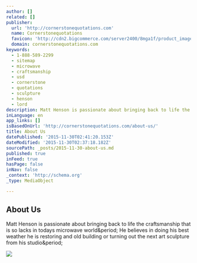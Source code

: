 ```yaml
---
author: []
related: []
publisher:
  url: 'http://cornerstonequotations.com'
  name: Cornerstonequotations
  favicon: 'http://cdn2.bigcommerce.com/server2400/8mga1f/product_images/favicon.ico'
  domain: cornerstonequotations.com
keywords:
  - 1-888-589-2299
  - sitemap
  - microwave
  - craftsmanship
  - usd
  - cornerstone
  - quotations
  - sculpture
  - henson
  - lord
description: Matt Henson is passionate about bringing back to life the craftsmanship that is so lacks in todays microwave world. He believes in doing his best weather he is restoring and old building or turning out the next art sculpture from his studio.
inLanguage: en
app_links: []
isBasedOnUrl: 'http://cornerstonequotations.com/about-us/'
title: About Us
datePublished: '2015-11-30T02:41:20.153Z'
dateModified: '2015-11-30T02:37:18.182Z'
sourcePath: _posts/2015-11-30-about-us.md
published: true
inFeed: true
hasPage: false
inNav: false
_context: 'http://schema.org'
_type: MediaObject

---
```

<article style=""><h1>About Us</h1><p>Matt Henson is passionate about bringing back to life the craftsmanship that is so lacks in todays microwave world&amp;period; He believes in doing his best weather he is restoring and old building or turning out the next art sculpture from his studio&amp;period;</p><img src="http://cdn2.bigcommerce.com/server2400/8mga1f/product_images/cornerstone_quotations_thumb.png" /></article>